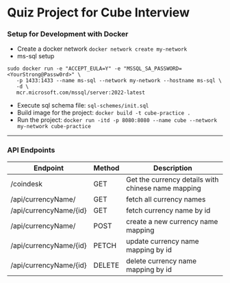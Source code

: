 # Quiz Project for Cube Interview

### Setup for Development with Docker
- Create a docker network
`docker network create my-network`
- ms-sql setup
```
sudo docker run -e "ACCEPT_EULA=Y" -e "MSSQL_SA_PASSWORD=<YourStrong@Passw0rd>" \
   -p 1433:1433 --name ms-sql --network my-network --hostname ms-sql \
   -d \
   mcr.microsoft.com/mssql/server:2022-latest
```
- Execute sql schema file: `sql-schemes/init.sql`
- Build image for the project: `docker build -t cube-practice .`
- Run the project: `docker run -itd -p 8080:8080 --name cube --network my-network cube-practice`
---
### API Endpoints
| Endpoint | Method | Description |
| --- |--------| --- |
| /coindesk | GET    | Get the currency details with chinese name mapping |
| /api/currencyName/ | GET    | fetch all currency names |
| /api/currencyName/{id} | GET    | fetch currency name by id |
| /api/currencyName/ | POST   | create a new currency name mapping |
| /api/currencyName/{id} | PETCH  | update currency name mapping by id |
| /api/currencyName/{id} | DELETE | delete currency name mapping by id |
